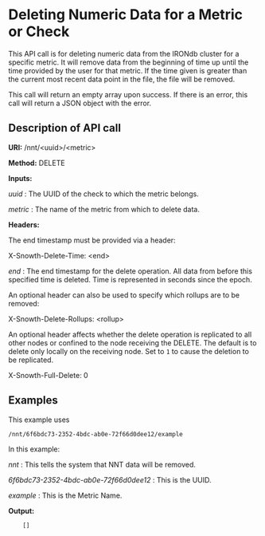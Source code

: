 Deleting Numeric Data for a Metric or Check
==================================

This API call is for deleting numeric data from the IRONdb cluster for a specific metric. It will remove data from the beginning of time up until the time provided by the user for that metric. If the time given is greater than the current most recent data point in the file, the file will be removed.

This call will return an empty array upon success. If there is an error, this call will return a JSON object with the error.

Description of API call
-----------------------

**URI:**   /nnt/&lt;uuid&gt;/&lt;metric&gt;

**Method:**   DELETE

**Inputs:**   

*uuid* :   The UUID of the check to which the metric belongs.

*metric* :   The name of the metric from which to delete data.

**Headers:**

The end timestamp must be provided via a header:

X-Snowth-Delete-Time: &lt;end&gt;

*end* :   The end timestamp for the delete operation. All data from before this specified time is deleted. Time is represented in seconds since the epoch.

An optional header can also be used to specify which rollups are to be removed:

X-Snowth-Delete-Rollups: &lt;rollup&gt;

An optional header affects whether the delete operation is replicated to all
other nodes or confined to the node receiving the DELETE. The default is to
delete only locally on the receiving node. Set to `1` to cause the deletion to
be replicated.

X-Snowth-Full-Delete: 0

Examples
--------

This example uses

```
/nnt/6f6bdc73-2352-4bdc-ab0e-72f66d0dee12/example
```

In this example:

*nnt* :   This tells the system that NNT data will be removed.

*6f6bdc73-2352-4bdc-ab0e-72f66d0dee12* :   This is the UUID.

*example* :   This is the Metric Name.

**Output:**

```
    []
```

